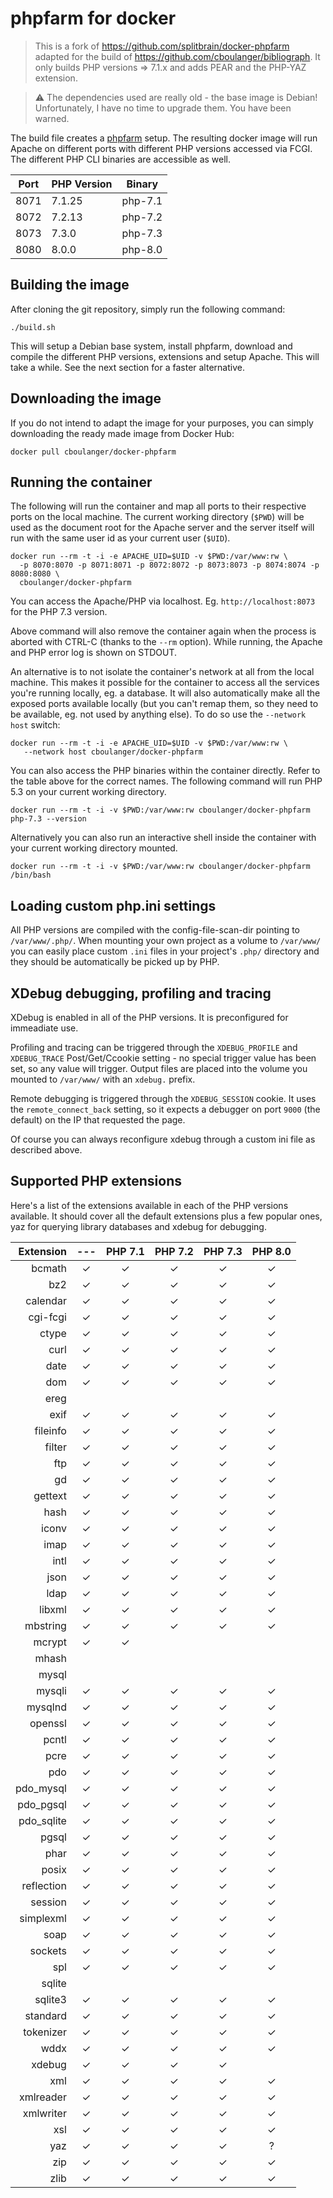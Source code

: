 phpfarm for docker
==================

> This is a fork of https://github.com/splitbrain/docker-phpfarm  adapted
for the build of https://github.com/cboulanger/bibliograph. It only
builds PHP versions => 7.1.x and adds PEAR and the PHP-YAZ extension.

> :warning: The dependencies used are really old - the base image is Debian!
> Unfortunately, I have no time to upgrade them. You have been warned.

The build file creates a [phpfarm](https://github.com/fpoirotte/phpfarm)
setup. The resulting docker image will run Apache on
different ports with different PHP versions accessed via
FCGI. The different PHP CLI binaries are accessible as well.

Port | PHP Version | Binary
-----|-------------|-----------------------
8071 | 7.1.25      | php-7.1
8072 | 7.2.13      | php-7.2
8073 | 7.3.0       | php-7.3 
8080 | 8.0.0       | php-8.0 


Building the image
------------------

After cloning the git repository, simply run the following command:

    ./build.sh
   
This will setup a Debian base system, install phpfarm, download and
compile the different PHP versions, extensions and setup Apache. 
This will take a while. See the next section for a faster alternative.

Downloading the image
---------------------

If you do not intend to adapt the image for your purposes,
you can simply downloading the ready made image from Docker
Hub:

    docker pull cboulanger/docker-phpfarm


Running the container
---------------------

The following will run the container and map all ports to their respective
ports on the local machine. The current working directory (`$PWD`)
will be used as the document root for the Apache server and the server
itself will run with the same user id as your current user (`$UID`).

    docker run --rm -t -i -e APACHE_UID=$UID -v $PWD:/var/www:rw \
      -p 8070:8070 -p 8071:8071 -p 8072:8072 -p 8073:8073 -p 8074:8074 -p 8080:8080 \
      cboulanger/docker-phpfarm

You can access the Apache/PHP via localhost. Eg. `http://localhost:8073`
for the PHP 7.3 version. 

Above command will also remove the container again when the
process is aborted with CTRL-C (thanks to the `--rm` option).
While running, the Apache and PHP error log is shown on STDOUT.

An alternative is to not isolate the container's network at all
from the local machine. This makes it possible for the container to
access all the services you're running locally, eg. a database. It
will also automatically make all the exposed ports available locally
(but you can't remap them, so they need to be available, eg. not
used by anything else). To do so use the `--network host` switch:

    docker run --rm -t -i -e APACHE_UID=$UID -v $PWD:/var/www:rw \
       --network host cboulanger/docker-phpfarm

You can also access the PHP binaries within the container directly.
Refer to the table above for the correct names. The following
command will run PHP 5.3 on your current working directory.

    docker run --rm -t -i -v $PWD:/var/www:rw cboulanger/docker-phpfarm php-7.3 --version

Alternatively you can also run an interactive shell inside
the container with your current working directory mounted.

    docker run --rm -t -i -v $PWD:/var/www:rw cboulanger/docker-phpfarm /bin/bash

Loading custom php.ini settings
-------------------------------

All PHP versions are compiled with the config-file-scan-dir pointing
to ``/var/www/.php/``. When mounting your own project as a volume to
``/var/www/`` you can easily place custom ``.ini`` files in your project's
``.php/`` directory and they should be automatically be picked up by PHP.

XDebug debugging, profiling and tracing
---------------------------------------

XDebug is enabled in all of the PHP versions. It is preconfigured for immeadiate use.

Profiling and tracing can be triggered through the `XDEBUG_PROFILE`
and `XDEBUG_TRACE` Post/Get/Ccookie setting - no special trigger
value has been set, so any value will trigger. Output files are placed
into the volume you mounted to `/var/www/` with an `xdebug.` prefix.

Remote debugging is triggered through the `XDEBUG_SESSION` cookie.
It uses the `remote_connect_back` setting, so it expects a debugger
on port `9000` (the default) on the IP that requested the page.

Of course you can always reconfigure xdebug through a custom ini file as described above.

Supported PHP extensions
------------------------

Here's a list of the extensions available in each of the PHP
versions available. It should cover all the
default extensions plus a few popular ones, yaz for querying library 
databases and xdebug for debugging.

Extension    |    ---  | PHP 7.1 | PHP 7.2 | PHP 7.3 | PHP 8.0
------------:|:-------:|:-------:|:-------:|:-------:|:-------:
bcmath       |    ✓    |    ✓    |    ✓    |    ✓    |    ✓
bz2          |    ✓    |    ✓    |    ✓    |    ✓    |    ✓
calendar     |    ✓    |    ✓    |    ✓    |    ✓    |    ✓
cgi-fcgi     |    ✓    |    ✓    |    ✓    |    ✓    |    ✓
ctype        |    ✓    |    ✓    |    ✓    |    ✓    |    ✓
curl         |    ✓    |    ✓    |    ✓    |    ✓    |    ✓
date         |    ✓    |    ✓    |    ✓    |    ✓    |    ✓
dom          |    ✓    |    ✓    |    ✓    |    ✓    |    ✓
ereg         |         |         |         |         |
exif         |    ✓    |    ✓    |    ✓    |    ✓    |    ✓
fileinfo     |    ✓    |    ✓    |    ✓    |    ✓    |    ✓
filter       |    ✓    |    ✓    |    ✓    |    ✓    |    ✓
ftp          |    ✓    |    ✓    |    ✓    |    ✓    |    ✓
gd           |    ✓    |    ✓    |    ✓    |    ✓    |    ✓
gettext      |    ✓    |    ✓    |    ✓    |    ✓    |    ✓
hash         |    ✓    |    ✓    |    ✓    |    ✓    |    ✓
iconv        |    ✓    |    ✓    |    ✓    |    ✓    |    ✓
imap         |    ✓    |    ✓    |    ✓    |    ✓    |    ✓
intl         |    ✓    |    ✓    |    ✓    |    ✓    |    ✓
json         |    ✓    |    ✓    |    ✓    |    ✓    |    ✓
ldap         |    ✓    |    ✓    |    ✓    |    ✓    |    ✓
libxml       |    ✓    |    ✓    |    ✓    |    ✓    |    ✓
mbstring     |    ✓    |    ✓    |    ✓    |    ✓    |    ✓
mcrypt       |    ✓    |    ✓    |         |         |
mhash        |         |         |         |         |
mysql        |         |         |         |         |
mysqli       |    ✓    |    ✓    |    ✓    |    ✓    |    ✓
mysqlnd      |    ✓    |    ✓    |    ✓    |    ✓    |    ✓
openssl      |    ✓    |    ✓    |    ✓    |    ✓    |    ✓
pcntl        |    ✓    |    ✓    |    ✓    |    ✓    |    ✓
pcre         |    ✓    |    ✓    |    ✓    |    ✓    |    ✓
pdo          |    ✓    |    ✓    |    ✓    |    ✓    |    ✓
pdo_mysql    |    ✓    |    ✓    |    ✓    |    ✓    |    ✓
pdo_pgsql    |    ✓    |    ✓    |    ✓    |    ✓    |    ✓
pdo_sqlite   |    ✓    |    ✓    |    ✓    |    ✓    |    ✓
pgsql        |    ✓    |    ✓    |    ✓    |    ✓    |    ✓
phar         |    ✓    |    ✓    |    ✓    |    ✓    |    ✓
posix        |    ✓    |    ✓    |    ✓    |    ✓    |    ✓
reflection   |    ✓    |    ✓    |    ✓    |    ✓    |    ✓
session      |    ✓    |    ✓    |    ✓    |    ✓    |    ✓
simplexml    |    ✓    |    ✓    |    ✓    |    ✓    |    ✓
soap         |    ✓    |    ✓    |    ✓    |    ✓    |    ✓
sockets      |    ✓    |    ✓    |    ✓    |    ✓    |    ✓
spl          |    ✓    |    ✓    |    ✓    |    ✓    |    ✓
sqlite       |         |         |         |         |
sqlite3      |    ✓    |    ✓    |    ✓    |    ✓    |    ✓
standard     |    ✓    |    ✓    |    ✓    |    ✓    |    ✓
tokenizer    |    ✓    |    ✓    |    ✓    |    ✓    |    ✓
wddx         |    ✓    |    ✓    |    ✓    |    ✓    |    ✓
xdebug       |    ✓    |    ✓    |    ✓    |    ✓    |
xml          |    ✓    |    ✓    |    ✓    |    ✓    |    ✓
xmlreader    |    ✓    |    ✓    |    ✓    |    ✓    |    ✓
xmlwriter    |    ✓    |    ✓    |    ✓    |    ✓    |    ✓
xsl          |    ✓    |    ✓    |    ✓    |    ✓    |    ✓
yaz          |    ✓    |    ✓    |    ✓    |    ✓    |    ?
zip          |    ✓    |    ✓    |    ✓    |    ✓    |    ✓
zlib         |    ✓    |    ✓    |    ✓    |    ✓    |    ✓

